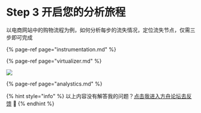 # Step 3 开启您的分析旅程

以电商网站中的购物流程为例，如何分析每步的流失情况，定位流失节点，仅需三步即可完成

{% page-ref page="instrumentation.md" %}

{% page-ref page="virtualizer.md" %}

![](../../.gitbook/assets/wx20190531-142247.png)

{% page-ref page="analystics.md" %}



{% hint style="info" %}
以上内容没有解答我的问题？[点击我进入方舟论坛去反馈](https://www.analysysdata.com/forum/index) 🚀
{% endhint %}

